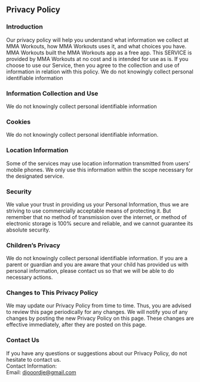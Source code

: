 Privacy Policy  
----------------

### Introduction  
Our privacy policy will help you understand what information we collect at MMA Workouts, how MMA Workouts uses it, and what choices you have.
MMA Workouts built the MMA Workouts app as a free app. This SERVICE is provided by MMA Workouts at no cost and is intended for use as is.
If you choose to use our Service, then you agree to the collection and use of information in  relation with this policy. We do not knowingly collect personal identifiable information

### Information Collection and Use  
 We do not knowingly collect personal identifiable information

### Cookies  
 We do not knowingly collect personal identifiable information.

### Location Information  
Some of the services may use location information transmitted from users' mobile phones. We only use this information within the scope necessary for the designated service.   

### Security  
We value your trust in providing us your Personal Information, thus we are striving to use commercially acceptable means of protecting it. But remember that no method of transmission over  the internet, or method of electronic storage is 100% secure and reliable, and we cannot guarantee its absolute security.  

### Children’s Privacy  
 We do not knowingly collect personal identifiable information. If you  are  a  parent  or  guardian and you are aware that your child has provided us with personal information, please contact us so that we will be able to do necessary actions.  

### Changes to This Privacy Policy  
We may update our Privacy Policy from time to time. Thus, you are advised to review this page periodically for any changes. We will notify you of any changes by posting the new Privacy Policy on this page. These changes are effective immediately, after they are posted on this page.  

### Contact Us  
If you have any questions or suggestions about our Privacy Policy, do not hesitate to contact us.  
Contact Information:  
Email: djooordje@gmail.com  
